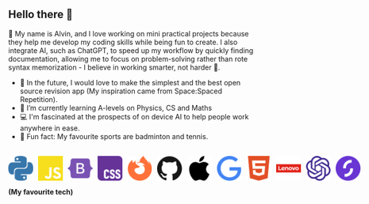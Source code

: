 <h2> Hello there 👋</h2>

🌱 My name is Alvin, and I love working on mini practical projects because they help me develop my coding skills while being fun to create. I also integrate AI, such as ChatGPT, to speed up my workflow by quickly finding documentation, allowing me to focus on problem-solving rather than rote syntax memorization - I believe in working smarter, not harder 🧠.





- 🔭 In the future, I would love to make the simplest and the best open source revision app (My inspiration came from Space:Spaced Repetition).
- 🏫 I’m currently learning A-levels on Physics, CS and Maths
- 💻 I'm fascinated at the prospects of on device AI to help people work anywhere in ease.
- 🏸 Fun fact: My favourite sports are badminton and tennis.

</br>



<div style="display: flex; align-items: center; gap: 10px;">

<!-- Python Logo -->
<img src="python-color.svg" alt="Python Logo" width="50" height="50">

<!-- JavaScript Logo -->
<img src="javascript-color.svg" alt="JavaScript Logo" width="50" height="50">

<!-- Bootstrap Logo -->
<img src="bootstrap-color.svg" alt="Bootstrap Logo" width="50" height="50">

<!-- CSS Logo -->
<img src="css-color.svg" alt="CSS Logo" width="50" height="50">

<!-- Firefox Browser Logo -->
<img src="firefoxbrowser-color.svg" alt="Firefox Browser Logo" width="50" height="50">

<!-- GitHub Logo -->
<img src="github-color.svg" alt="GitHub Logo" width="50" height="50">

<!-- Apple Logo -->
<img src="apple-color.svg" alt="Apple Logo" width="50" height="50">

<!-- Google Logo -->
<img src="google-color.svg" alt="Google Logo" width="50" height="50">

<!-- HTML5 Logo -->
<img src="html5-color.svg" alt="HTML5 Logo" width="50" height="50">

<!-- Lenovo Logo -->
<img src="lenovo-color.svg" alt="Lenovo Logo" width="50" height="50">

<!-- OpenAI Logo -->
<img src="openai-color.svg" alt="OpenAI Logo" width="50" height="50">

<img src="starlingbank-color.svg" alt="Starling bank Logo" width="50" height="50">


</div>

**(My favourite tech)**




<!--
**a-l-pha/a-l-pha** is a ✨ _special_ ✨ repository because its `README.md` (this file) appears on your GitHub profile.

Here are some ideas to get you started:

- 🔭 I’m currently working on ...
- 🌱 I’m currently learning ...
- 👯 I’m looking to collaborate on ...
- 🤔 I’m looking for help with ...
- 💬 Ask me about ...
- 📫 How to reach me: ...
- ⚡ Fun fact: ...
-->
